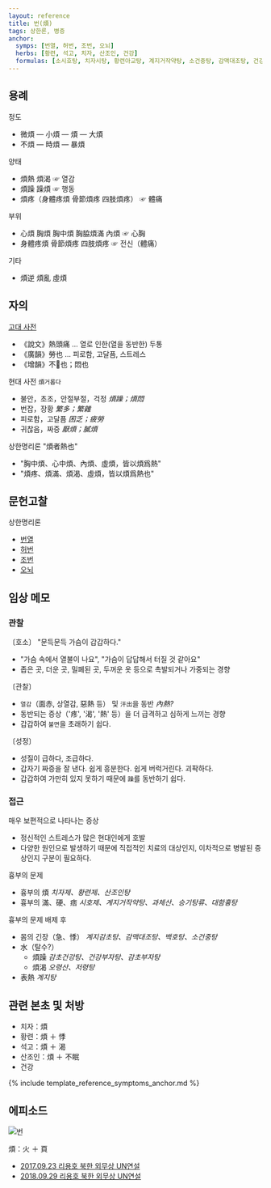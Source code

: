 ```yaml
---
layout: reference
title: 번(煩)
tags: 상한론, 병증
anchor:
  symps: [번열, 허번, 조번, 오뇌]
  herbs: [황련, 석고, 치자, 산조인, 건강]
  formulas: [소시호탕, 치자시탕, 황련아교탕, 계지거작약탕, 소건중탕, 감맥대조탕, 건강부자탕]
---
```



## 용례

정도
* 微煩 ­― 小煩 ― 煩 ― 大煩
* 不煩 ― 時煩 ― 暴煩

양태
* 煩熱 煩渴 ☞ 열감
* 煩躁 躁煩 ☞ 행동
* 煩疼（身體疼煩 骨節煩疼 四肢煩疼） ☞ 體痛

부위
* 心煩 胸煩 胸中煩 胸脇煩滿 內煩 ☞ 心胸
* 身體疼煩 骨節煩疼 四肢煩疼 ☞ 전신（體痛）

기타
* 煩逆 煩亂 虛煩

## 자의

[고대 사전](https://ctext.org/dictionary.pl?if=en&char=%E7%85%A9)
* 《說文》熱頭痛 ... 열로 인한(열을 동반한) 두통
* 《廣韻》勞也 ... 피로함, 고달픔, 스트레스
* 《增韻》不𥳑也；悶也

현대 사전 `煩거롭다`
* 불안，초조，안절부절，걱정 _煩躁；煩悶_
* 번잡，장황 _繁多；繁雜_
* 피로함，고달픔 _困乏；疲勞_
* 귀찮음，짜증 _厭煩；膩煩_

상한명리론 "煩者熱也"
* "胸中煩、心中煩、內煩、虛煩，皆以煩爲熱"
* "煩疼、煩滿、煩渴、虛煩，皆以煩爲熱也"

## 문헌고찰

상한명리론
* [번열]({{site.baseurl}}/reference/Books/Etc/상한명리론#번열)
* [허번]({{site.baseurl}}/reference/Books/Etc/상한명리론#허번)
* [조번]({{site.baseurl}}/reference/Books/Etc/상한명리론#조번)
* [오뇌]({{site.baseurl}}/reference/Books/Etc/상한명리론#오뇌)

## 임상 메모

### 관찰

〔호소〕 "문득문득 가슴이 갑갑하다."
* "가슴 속에서 열불이 나요", "가슴이 답답해서 터질 것 같아요"
* 좁은 곳, 더운 곳, 밀폐된 곳, 두꺼운 옷 등으로 촉발되거나 가중되는 경향

〔관찰〕
* `열감`（面赤, 상열감, 惡熱 등） 및 `汗出`을 동반 _內熱?_
* 동반되는 증상（'疼', '渴', '熱' 등）을 더 급격하고 심하게 느끼는 경향
* 갑갑하여 `불면`을 초래하기 쉽다.

〔성정〕
* 성질이 급하다, 조급하다.
* 갑자기 짜증을 잘 낸다. 쉽게 흥분한다. 쉽게 버럭거린다. 괴팍하다.
* 갑갑하여 가만히 있지 못하기 때문에 `躁`를 동반하기 쉽다.

### 접근

매우 보편적으로 나타나는 증상
* 정신적인 스트레스가 많은 현대인에게 호발
* 다양한 원인으로 발생하기 때문에 직접적인 치료의 대상인지, 이차적으로 병발된 증상인지 구분이 필요하다.

흉부의 문제
* 흉부의 煩 _치자제、황련제、산조인탕_
* 흉부의 滿、硬、痞 _시호제、계지거작약탕、과체산、승기탕류、대함흉탕_

흉부의 문제 배제 후
* 몸의 긴장（急、悸） _계지감초탕、감맥대조탕、백호탕、소건중탕_
* 水（탈수?）
  - 煩躁 _감초건강탕、건강부자탕、감초부자탕_
  - 煩渴 _오령산、저령탕_
* 表熱 _계지탕_


## 관련 본초 및 처방

* 치자：煩
* 황련：煩 ＋ 悸
* 석고：煩 ＋ 渴
* 산조인：煩 ＋ 不眠
* 건강


{% include template_reference_symptoms_anchor.md %}


## 에피소드

![번]({{site.baseurl}}/img/etc/번_미쓰_홍당무.jpg)

煩：火 ＋ 頁
* [2017.09.23 리용호 북한 외무상 UN연설](https://youtu.be/Eg2PPmsNlQ8?t=46)
* [2018.09.29 리용호 북한 외무상 UN연설](https://youtu.be/_co6okzhW3Q?t=84)
